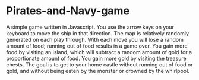 # Pirates-and-Navy-game
A simple game written in Javascript.
You use the arrow keys on your keyboard to move the ship in that direction.
The map is relatively randomly generated on each play through. 
With each move you will lose a random amount of food; running out of food results in a game over.
You gain more food by visiting an island, which will subtract a random amount of gold for a proportionate amount of food.
You gain more gold by visiting the treasure chests. 
The goal is to get to your home castle without running out of food or gold, and without being eaten by the monster or drowned by the whirlpool. 
